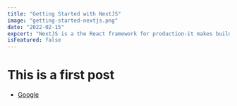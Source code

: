 ```yaml
---
title: "Getting Started with NextJS"
image: "getting-started-nextjs.png"
date: "2022-02-15"
expcert: "NextJS is a the React framework for production-it makes building fullstack React apps and sites a breeze and ships with built-in SSR."
isFeatured: false
---
```


# This is a first post

- [Google](www.google.com)
